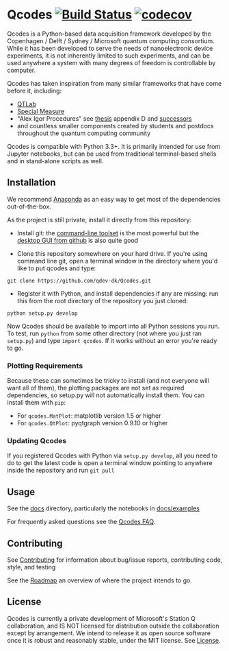 # Qcodes [![Build Status](https://travis-ci.com/qdev-dk/Qcodes.svg?token=H7MjHi74teZgv8JHTYhx&branch=master)](https://travis-ci.com/qdev-dk/Qcodes) [![codecov](https://codecov.io/gh/qdev-dk/Qcodes/branch/master/graph/badge.svg?token=KpReTu1pN0)](https://codecov.io/gh/qdev-dk/Qcodes)

Qcodes is a Python-based data acquisition framework developed by the Copenhagen / Delft / Sydney / Microsoft quantum computing consortium. While it has been developed to serve the needs of nanoelectronic device experiments, it is not inherently limited to such experiments, and can be used anywhere a system with many degrees of freedom is controllable by computer.

Qcodes has taken inspiration from many similar frameworks that have come before it, including:
- [QTLab](https://github.com/heeres/qtlab)
- [Special Measure](https://github.com/yacobylab/special-measure)
- "Alex Igor Procedures" see [thesis](http://qdev.nbi.ku.dk/student_theses/pdf_files/A_Johnson_thesis.pdf) appendix D and [successors](http://www.igorexchange.com/project/Expt_Procedures)
- and countless smaller components created by students and postdocs throughout the quantum computing community

Qcodes is compatible with Python 3.3+. It is primarily intended for use from Jupyter notebooks, but can be used from traditional terminal-based shells and in stand-alone scripts as well.

## Installation

We recommend [Anaconda](https://www.continuum.io/downloads) as an easy way to get most of the dependencies out-of-the-box.

As the project is still private, install it directly from this repository:

- Install git: the [command-line toolset](https://git-scm.com/) is the most powerful but the [desktop GUI from github](https://desktop.github.com/) is also quite good

- Clone this repository somewhere on your hard drive. If you're using command line git, open a terminal window in the directory where you'd like to put qcodes and type:
```
git clone https://github.com/qdev-dk/Qcodes.git
```

- Register it with Python, and install dependencies if any are missing: run this from the root directory of the repository you just cloned:
```
python setup.py develop
```

Now Qcodes should be available to import into all Python sessions you run. To test, run `python` from some other directory (not where you just ran `setup.py`) and type `import qcodes`. If it works without an error you're ready to go.

### Plotting Requirements

Because these can sometimes be tricky to install (and not everyone will want all of them), the plotting packages are not set as required dependencies, so setup.py will not automatically install them. You can install them with `pip`:

- For `qcodes.MatPlot`: matplotlib version 1.5 or higher
- For `qcodes.QtPlot`: pyqtgraph version 0.9.10 or higher

### Updating Qcodes

If you registered Qcodes with Python via `setup.py develop`, all you need to do to get the latest code is open a terminal window pointing to anywhere inside the repository and run `git pull`

## Usage

See the [docs](docs) directory, particularly the notebooks in [docs/examples](docs/examples)

For frequently asked questions see the [Qcodes FAQ](docs/FAQ.md).

## Contributing

See [Contributing](CONTRIBUTING.md) for information about bug/issue reports, contributing code, style, and testing

See the [Roadmap](ROADMAP.md) an overview of where the project intends to go.

## License

Qcodes is currently a private development of Microsoft's Station Q collaboration, and IS NOT licensed for distribution outside the collaboration except by arrangement. We intend to release it as open source software once it is robust and reasonably stable, under the MIT license. See [License](LICENSE.md).
